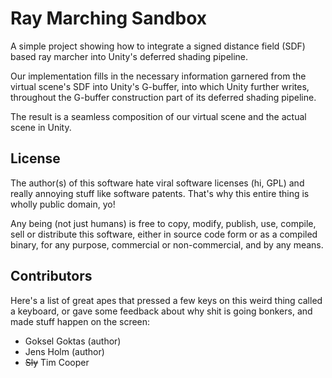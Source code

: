# Ray Marching Sandbox

A simple project showing how to integrate a signed distance field (SDF) based
ray marcher into Unity's deferred shading pipeline.

Our implementation fills in the necessary information garnered from the virtual
scene's SDF into Unity's G-buffer, into which Unity further writes, throughout
the G-buffer construction part of its deferred shading pipeline.

The result is a seamless composition of our virtual scene and the actual scene
in Unity.

## License

The author(s) of this software hate viral software licenses (hi, GPL) and
really annoying stuff like software patents. That's why this entire thing is
wholly public domain, yo!

Any being (not just humans) is free to copy, modify, publish, use, compile,
sell or distribute this software, either in source code form or as a compiled
binary, for any purpose, commercial or non-commercial, and by any means.

## Contributors

Here's a list of great apes that pressed a few keys on this weird thing called
a keyboard, or gave some feedback about why shit is going bonkers, and made
stuff happen on the screen:

* Goksel Goktas (author)
* Jens Holm (author)
* ~~Sly~~ Tim Cooper
